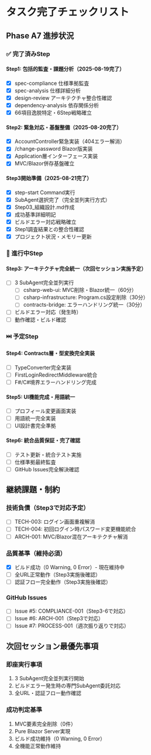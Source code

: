 # タスク完了チェックリスト

## Phase A7 進捗状況

### ✅ 完了済みStep

#### Step1: 包括的監査・課題分析（2025-08-19完了）
- [x] spec-compliance 仕様準拠監査
- [x] spec-analysis 仕様詳細分析
- [x] design-review アーキテクチャ整合性確認
- [x] dependency-analysis 依存関係分析
- [x] 66項目逸脱特定・6Step戦略確立

#### Step2: 緊急対応・基盤整備（2025-08-20完了）
- [x] AccountController緊急実装（404エラー解消）
- [x] /change-password Blazor版実装
- [x] Application層インターフェース実装
- [x] MVC/Blazor併存基盤確立

#### Step3開始準備（2025-08-21完了）
- [x] step-start Command実行
- [x] SubAgent選択完了（完全並列実行方式）
- [x] Step03_組織設計.md作成
- [x] 成功基準詳細明記
- [x] ビルドエラー対応戦略確立
- [x] Step1調査結果との整合性確認
- [x] プロジェクト状況・メモリー更新

### 🔄 進行中Step

#### Step3: アーキテクチャ完全統一（次回セッション実施予定）
- [ ] 3 SubAgent完全並列実行
  - [ ] csharp-web-ui: MVC削除・Blazor統一（60分）
  - [ ] csharp-infrastructure: Program.cs設定削除（30分）
  - [ ] contracts-bridge: エラーハンドリング統一（30分）
- [ ] ビルドエラー対応（発生時）
- [ ] 動作確認・ビルド確認

### ⏭️ 予定Step

#### Step4: Contracts層・型変換完全実装
- [ ] TypeConverter完全実装
- [ ] FirstLoginRedirectMiddleware統合
- [ ] F#/C#境界エラーハンドリング完成

#### Step5: UI機能完成・用語統一
- [ ] プロフィール変更画面実装
- [ ] 用語統一完全実装
- [ ] UI設計書完全準拠

#### Step6: 統合品質保証・完了確認
- [ ] テスト更新・統合テスト実施
- [ ] 仕様準拠最終監査
- [ ] GitHub Issues完全解決確認

## 継続課題・制約

### 技術負債（Step3で対応予定）
- [ ] TECH-003: ログイン画面重複解消
- [ ] TECH-004: 初回ログイン時パスワード変更機能統合
- [ ] ARCH-001: MVC/Blazor混在アーキテクチャ解消

### 品質基準（維持必須）
- [x] ビルド成功（0 Warning, 0 Error）- 現在維持中
- [ ] 全URL正常動作（Step3実施後確認）
- [ ] 認証フロー完全動作（Step3実施後確認）

### GitHub Issues
- [ ] Issue #5: COMPLIANCE-001（Step3-6で対応）
- [ ] Issue #6: ARCH-001（Step3で対応）
- [ ] Issue #7: PROCESS-001（週次振り返りで対応）

## 次回セッション最優先事項

### 即座実行事項
1. 3 SubAgent完全並列実行開始
2. ビルドエラー発生時の専門SubAgent委託対応
3. 全URL・認証フロー動作確認

### 成功判定基準
1. MVC要素完全削除（0件）
2. Pure Blazor Server実現
3. ビルド成功維持（0 Warning, 0 Error）
4. 全機能正常動作維持